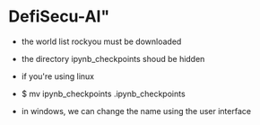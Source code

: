 # DefiSecu-AI" 
* the world list rockyou must be downloaded


* the directory ipynb_checkpoints shoud be hidden
* if you're using linux
* $ mv ipynb_checkpoints .ipynb_checkpoints
* in windows, we can change the name using the user interface

